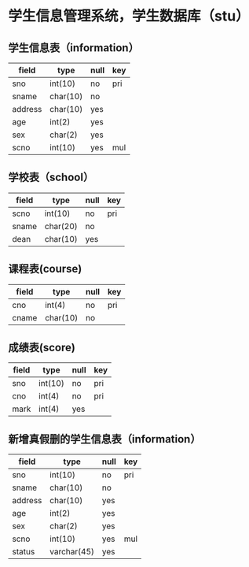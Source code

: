 # 学生信息管理系统，学生数据库（stu）
## 学生信息表（information）
| field | type | null | key |
--------|------|------|-----|
| sno | int(10) | no | pri |
| sname | char(10) | no |
| address | char(10) | yes |
| age | int(2) | yes |
| sex | char(2) | yes |
| scno | int(10) | yes | mul |


## 学校表（school）
| field | type | null | key |
--------|------|------|-----|
| scno | int(10) | no | pri |
| sname | char(20) | no |
| dean | char(10) | yes |

## 课程表(course)
| field | type | null | key |
--------|------|------|-----|
| cno | int(4) | no | pri |
| cname | char(10) | no |

## 成绩表(score)
| field | type | null | key |
--------|------|------|-----|
| sno | int(10) | no | pri |
| cno | int(4) | no | pri |
| mark | int(4) | yes |

## 新增真假删的学生信息表（information）
| field | type | null | key |
--------|------|------|-----|
| sno | int(10) | no | pri |
| sname | char(10) | no |
| address | char(10) | yes |
| age | int(2) | yes |
| sex | char(2) | yes |
| scno | int(10) | yes | mul |
| status | varchar(45) | yes |
